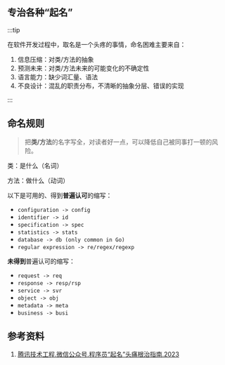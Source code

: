 ## 专治各种“起名”

:::tip

在软件开发过程中，取名是一个头疼的事情，命名困难主要来自：

1. 信息压缩：对类/方法的抽象
2. 预测未来：对类/方法未来的可能变化的不确定性
3. 语言能力：缺少词汇量、语法
4. 不良设计：混乱的职责分布，不清晰的抽象分层、错误的实现

:::

## 命名规则

> 把**类/方法**的名字写全，对读者好一点，可以降低自己被同事打一顿的风险。

类：是什么（名词）

方法：做什么（动词）

以下是可用的、得到**普遍认可**的缩写：

- `configuration -> config`
- `identifier -> id`
- `specification -> spec`
- `statistics -> stats`
- `database -> db (only common in Go)`
- `regular expression -> re/regex/regexp`

**未得到**普遍认可的缩写：

- `request -> req`
- `response -> resp/rsp`
- `service -> svr`
- `object -> obj`
- `metadata -> meta`
- `business -> busi`

## 参考资料

1. [腾讯技术工程.微信公众号.程序员“起名”头痛根治指南.2023](https://mp.weixin.qq.com/s/loaaKlE44P4VxMgLY3f2hw)
